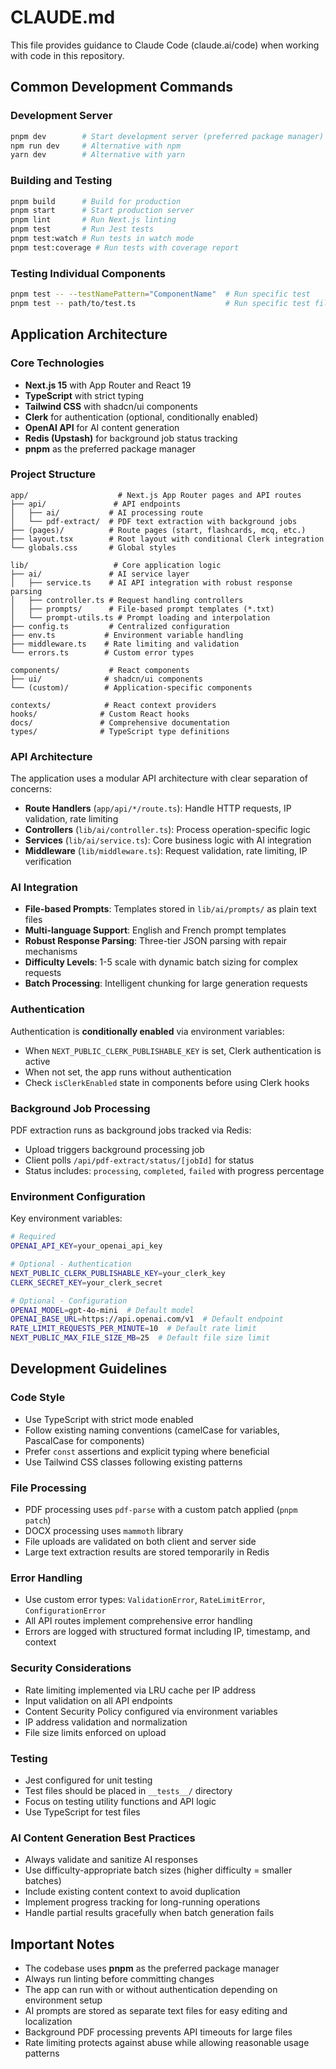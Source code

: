 # CLAUDE.md

This file provides guidance to Claude Code (claude.ai/code) when working with code in this repository.

## Common Development Commands

### Development Server
```bash
pnpm dev        # Start development server (preferred package manager)
npm run dev     # Alternative with npm
yarn dev        # Alternative with yarn
```

### Building and Testing
```bash
pnpm build      # Build for production
pnpm start      # Start production server
pnpm lint       # Run Next.js linting
pnpm test       # Run Jest tests
pnpm test:watch # Run tests in watch mode
pnpm test:coverage # Run tests with coverage report
```

### Testing Individual Components
```bash
pnpm test -- --testNamePattern="ComponentName"  # Run specific test
pnpm test -- path/to/test.ts                    # Run specific test file
```

## Application Architecture

### Core Technologies
- **Next.js 15** with App Router and React 19
- **TypeScript** with strict typing
- **Tailwind CSS** with shadcn/ui components
- **Clerk** for authentication (optional, conditionally enabled)
- **OpenAI API** for AI content generation
- **Redis (Upstash)** for background job status tracking
- **pnpm** as the preferred package manager

### Project Structure
```
app/                    # Next.js App Router pages and API routes
├── api/               # API endpoints
│   ├── ai/           # AI processing route
│   └── pdf-extract/  # PDF text extraction with background jobs
├── (pages)/          # Route pages (start, flashcards, mcq, etc.)
├── layout.tsx        # Root layout with conditional Clerk integration
└── globals.css       # Global styles

lib/                   # Core application logic
├── ai/               # AI service layer
│   ├── service.ts    # AI API integration with robust response parsing
│   ├── controller.ts # Request handling controllers
│   ├── prompts/      # File-based prompt templates (*.txt)
│   └── prompt-utils.ts # Prompt loading and interpolation
├── config.ts         # Centralized configuration
├── env.ts           # Environment variable handling
├── middleware.ts    # Rate limiting and validation
└── errors.ts        # Custom error types

components/           # React components
├── ui/              # shadcn/ui components
└── (custom)/        # Application-specific components

contexts/            # React context providers
hooks/              # Custom React hooks
docs/               # Comprehensive documentation
types/              # TypeScript type definitions
```

### API Architecture

The application uses a modular API architecture with clear separation of concerns:

- **Route Handlers** (`app/api/*/route.ts`): Handle HTTP requests, IP validation, rate limiting
- **Controllers** (`lib/ai/controller.ts`): Process operation-specific logic
- **Services** (`lib/ai/service.ts`): Core business logic with AI integration
- **Middleware** (`lib/middleware.ts`): Request validation, rate limiting, IP verification

### AI Integration
- **File-based Prompts**: Templates stored in `lib/ai/prompts/` as plain text files
- **Multi-language Support**: English and French prompt templates
- **Robust Response Parsing**: Three-tier JSON parsing with repair mechanisms
- **Difficulty Levels**: 1-5 scale with dynamic batch sizing for complex requests
- **Batch Processing**: Intelligent chunking for large generation requests

### Authentication
Authentication is **conditionally enabled** via environment variables:
- When `NEXT_PUBLIC_CLERK_PUBLISHABLE_KEY` is set, Clerk authentication is active
- When not set, the app runs without authentication
- Check `isClerkEnabled` state in components before using Clerk hooks

### Background Job Processing
PDF extraction runs as background jobs tracked via Redis:
- Upload triggers background processing job
- Client polls `/api/pdf-extract/status/[jobId]` for status
- Status includes: `processing`, `completed`, `failed` with progress percentage

### Environment Configuration
Key environment variables:
```bash
# Required
OPENAI_API_KEY=your_openai_api_key

# Optional - Authentication
NEXT_PUBLIC_CLERK_PUBLISHABLE_KEY=your_clerk_key
CLERK_SECRET_KEY=your_clerk_secret

# Optional - Configuration
OPENAI_MODEL=gpt-4o-mini  # Default model
OPENAI_BASE_URL=https://api.openai.com/v1  # Default endpoint
RATE_LIMIT_REQUESTS_PER_MINUTE=10  # Default rate limit
NEXT_PUBLIC_MAX_FILE_SIZE_MB=25  # Default file size limit
```

## Development Guidelines

### Code Style
- Use TypeScript with strict mode enabled
- Follow existing naming conventions (camelCase for variables, PascalCase for components)
- Prefer `const` assertions and explicit typing where beneficial
- Use Tailwind CSS classes following existing patterns

### File Processing
- PDF processing uses `pdf-parse` with a custom patch applied (`pnpm patch`)
- DOCX processing uses `mammoth` library
- File uploads are validated on both client and server side
- Large text extraction results are stored temporarily in Redis

### Error Handling
- Use custom error types: `ValidationError`, `RateLimitError`, `ConfigurationError`
- All API routes implement comprehensive error handling
- Errors are logged with structured format including IP, timestamp, and context

### Security Considerations
- Rate limiting implemented via LRU cache per IP address
- Input validation on all API endpoints
- Content Security Policy configured via environment variables
- IP address validation and normalization
- File size limits enforced on upload

### Testing
- Jest configured for unit testing
- Test files should be placed in `__tests__/` directory
- Focus on testing utility functions and API logic
- Use TypeScript for test files

### AI Content Generation Best Practices
- Always validate and sanitize AI responses
- Use difficulty-appropriate batch sizes (higher difficulty = smaller batches)
- Include existing content context to avoid duplication
- Implement progress tracking for long-running operations
- Handle partial results gracefully when batch generation fails

## Important Notes

- The codebase uses **pnpm** as the preferred package manager
- Always run linting before committing changes
- The app can run with or without authentication depending on environment setup
- AI prompts are stored as separate text files for easy editing and localization
- Background PDF processing prevents API timeouts for large files
- Rate limiting protects against abuse while allowing reasonable usage patterns